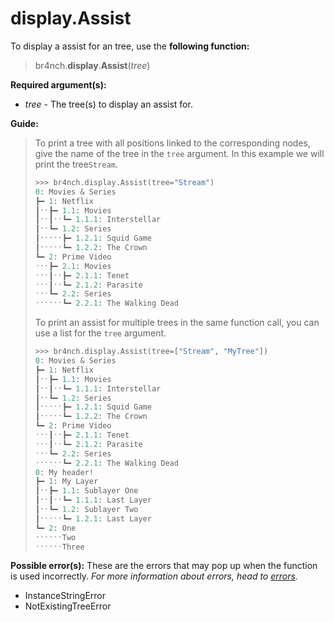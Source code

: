 # display.Assist

To display a assist for an tree, use the **following function:**

> br4nch.**display**.**Assist**(*tree*)

**Required argument(s):**

- *tree* - The tree(s) to display an assist for.

**Guide:**

> To print a tree with all positions linked to the corresponding nodes, give the name of the tree in the `tree` argument. In this example we will print the tree`Stream`.
>
> ```python
> >>> br4nch.display.Assist(tree="Stream")
> 0: Movies & Series
> ┣━ 1: Netflix
> ┃ˑˑ┣━ 1.1: Movies
> ┃ˑˑ┃ˑˑ┗━ 1.1.1: Interstellar
> ┃ˑˑ┗━ 1.2: Series
> ┃ˑˑˑˑˑ┣━ 1.2.1: Squid Game
> ┃ˑˑˑˑˑ┗━ 1.2.2: The Crown
> ┗━ 2: Prime Video
> ˑˑˑ┣━ 2.1: Movies
> ˑˑˑ┃ˑˑ┣━ 2.1.1: Tenet
> ˑˑˑ┃ˑˑ┗━ 2.1.2: Parasite
> ˑˑˑ┗━ 2.2: Series
> ˑˑˑˑˑˑ┗━ 2.2.1: The Walking Dead
> ```
>
> To print an assist for multiple trees in the same function call, you can use a list for the `tree` argument.
>
> ```python
> >>> br4nch.display.Assist(tree=["Stream", "MyTree"])
> 0: Movies & Series
> ┣━ 1: Netflix
> ┃ˑˑ┣━ 1.1: Movies
> ┃ˑˑ┃ˑˑ┗━ 1.1.1: Interstellar
> ┃ˑˑ┗━ 1.2: Series
> ┃ˑˑˑˑˑ┣━ 1.2.1: Squid Game
> ┃ˑˑˑˑˑ┗━ 1.2.2: The Crown
> ┗━ 2: Prime Video
> ˑˑˑ┃ˑˑ┣━ 2.1.1: Tenet
> ˑˑˑ┃ˑˑ┗━ 2.1.2: Parasite
> ˑˑˑ┗━ 2.2: Series
> ˑˑˑˑˑˑ┗━ 2.2.1: The Walking Dead
> 0: My header!
> ┣━ 1: My Layer
> ┃ˑˑ┣━ 1.1: Sublayer One
> ┃ˑˑ┃ˑˑ┗━ 1.1.1: Last Layer
> ┃ˑˑ┗━ 1.2: Sublayer Two
> ┃ˑˑˑˑˑ┗━ 1.2.1: Last Layer
> ┗━ 2: One
> ˑˑˑˑˑˑTwo
> ˑˑˑˑˑˑThree
> ```

**Possible error(s):**
These are the errors that may pop up when the function is used incorrectly.
*For more information about errors, head to [errors](../../guides/errors.md).*

- InstanceStringError
- NotExistingTreeError

